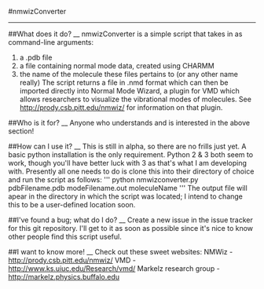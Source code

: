 #nmwizConverter
_______
##What does it do?
__
nmwizConverter is a simple script that takes in as command-line arguments:
1. a .pdb file
2. a file containing normal mode data, created using CHARMM
3. the name of the molecule these files pertains to (or any other name really)
The script returns a file in .nmd format which can then be imported directly
into Normal Mode Wizard, a plugin for VMD which allows researchers to
visualize the vibrational modes of molecules. 
See http://prody.csb.pitt.edu/nmwiz/ for information on that plugin.

##Who is it for?
__
Anyone who understands and is interested in the above section!

##How can I use it?
__
This is still in alpha, so there are no frills just yet. 
A basic python installation is the only requirement. Python 2 & 3 both
seem to work, though you'll have better luck with 3 as that's what I am
developing with.
Presently all one needs to do is clone this into their directory of choice
and run the script as follows:
'''
python nmwizconverter.py pdbFilename.pdb modeFilename.out moleculeName
'''
The output file will apear in the directory in which the script was located;
I intend to change this to be a user-defined location soon.

##I've found a bug; what do I do?
__
Create a new issue in the issue tracker for this git repository. I'll get to it
as soon as possible since it's nice to know other people find this script 
useful.

##I want to know more!
__
Check out these sweet websites:
NMWiz - http://prody.csb.pitt.edu/nmwiz/
VMD - http://www.ks.uiuc.edu/Research/vmd/
Markelz research group - http://markelz.physics.buffalo.edu

